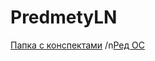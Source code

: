 # PredmetyLN
[Папка с конспектами](https://drive.google.com/drive/folders/1-3CklMF6GTIPydXZA-zVH5KEaIriJX6-?usp=drive_link)
/n[Ред ОС](https://drive.google.com/file/d/1kIi6mBiNUAD82xumQkfdMDkqxbqlZRyy/view?usp=drive_link)
